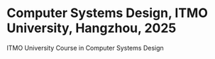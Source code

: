 # Computer Systems Design, ITMO University, Hangzhou, 2025

ITMO University Course in Computer Systems Design
